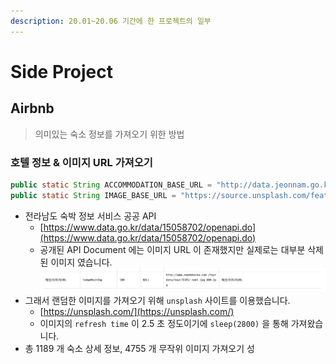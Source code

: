 ```yaml
---
description: 20.01~20.06 기간에 한 프로젝트의 일부
---
```


# Side Project

## Airbnb

> 의미있는 숙소 정보를 가져오기 위한 방법

### 호텔 정보 & 이미지 URL 가져오기

```java
public static String ACCOMMODATION_BASE_URL = "http://data.jeonnam.go.kr/rest/namdolodgeist";
public static String IMAGE_BASE_URL = "https://source.unsplash.com/featured";
```

* 전라남도 숙박 정보 서비스 공공 API
  * [https://www.data.go.kr/data/15058702/openapi.do](https://www.data.go.kr/data/15058702/openapi.do)
  * 공개된 API Document 에는 이미지 URL 이 존재했지만 실제로는 대부분 삭제된 이미지 였습니다.\
    <img src="../../.gitbook/assets/image (7) (2).png" alt="" data-size="original">
* 그래서 랜덤한 이미지를 가져오기 위해 `unsplash` 사이트를 이용했습니다.
  * [https://unsplash.com/](https://unsplash.com/)
  * 이미지의 `refresh time` 이 2.5 초 정도이기에 `sleep(2800)` 을 통해 가져왔습니다.
* 총 1189 개 숙소 상세 정보, 4755 개 무작위 이미지 가져오기 성
